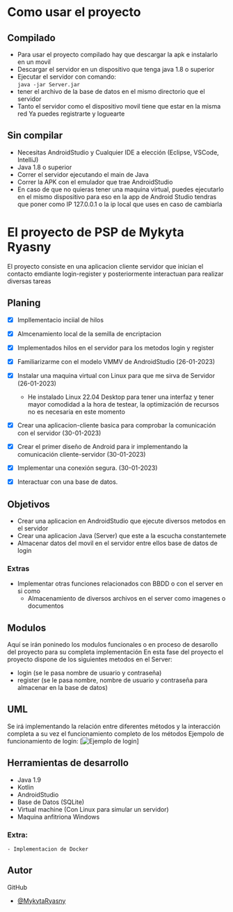 # Como usar el proyecto
## Compilado
- Para usar el proyecto compilado hay que descargar la apk e instalarlo en un movil
- Descargar el servidor en un dispositivo que tenga java 1.8 o superior
- Ejecutar el servidor con comando:
  <br />
  `java -jar Server.jar`
- tener el archivo de la base de datos en el mismo directorio que el servidor
- Tanto el servidor como el dispositivo movil tiene que estar en la misma red
  Ya puedes registrarte y loguearte

## Sin compilar
- Necesitas AndroidStudio y Cualquier IDE a elección (Eclipse, VSCode, IntelliJ)
- Java 1.8 o superior
- Correr el servidor ejecutando el main de Java
- Correr la APK con el emulador que trae AndroidStudio
- En caso de que no quieras tener una maquina virtual, puedes ejecutarlo en el mismo dispositivo para eso en la app de Android Studio tendras que poner como IP 127.0.0.1 o la ip local que uses en caso de cambiarla
# El proyecto de PSP de Mykyta Ryasny
El proyecto consiste en una aplicacion cliente servidor que inician el contacto emdiante login-register y posteriormente interactuan para realizar diversas tareas

## Planing
- [x] Impllementacio inciial de hilos
- [x] Almcenamiento local de la semilla de encriptacion
- [x] Implementados hilos en el servidor para los metodos login y register
- [x] Familiarizarme con el modelo VMMV de AndroidStudio (26-01-2023)
- [x] Instalar una maquina virtual con Linux para que me sirva de Servidor (26-01-2023)
  - He instalado Linux 22.04 Desktop para tener una interfaz y tener mayor comodidad a la hora de testear, la optimización de recursos no es necesaria en este momento
- [x] Crear una aplicacion-cliente basica para comprobar la comunicación con el servidor (30-01-2023)
- [x] Crear el primer diseño de Android para ir implementando la comunicación cliente-servidor (30-01-2023)
- [x] Implementar una conexión segura. (30-01-2023)
- [x] Interactuar con una base de datos.


## Objetivos
- Crear una aplicacion en AndroidStudio que ejecute diversos metodos en el servidor
- Crear una aplicacion Java (Server) que este a la escucha constantemete
- Almacenar datos del movil en el servidor entre ellos base de datos de login

### Extras
- Implementar otras funciones relacionados con BBDD o con el server en si como
    - Almacenamiento de diversos archivos en el server como imagenes o documentos

## Modulos
Aquí se irán poninedo los modulos funcionales o en proceso de desarollo del proyecto para
su completa implementación
En esta fase del proyecto el proyecto dispone de los siguientes metodos en el Server:
- login (se le pasa nombre de usuario y contraseña)
- register (se le pasa nombre, nombre de usuario y contraseña para almacenar en la base de datos)
## UML
Se irá implementando la relación entre diferentes métodos y la interacción completa a su vez
el funcionamiento completo de los métodos
Ejempolo de funcionamiento de login:
[![Ejemplo de login](https://i.postimg.cc/N08S3yd9/Ejemplo-de-login-drawio.jpg)]
## Herramientas de desarrollo
- Java 1.9
- Kotlin
- AndroidStudio
- Base de Datos (SQLite)
- Virtual machine (Con Linux para simular un servidor)
- Maquina anfitriona Windows
### Extra:
    - Implementacion de Docker
## Autor
GitHub
- [@MykytaRyasny](https://github.com/MykytaRyasny)

